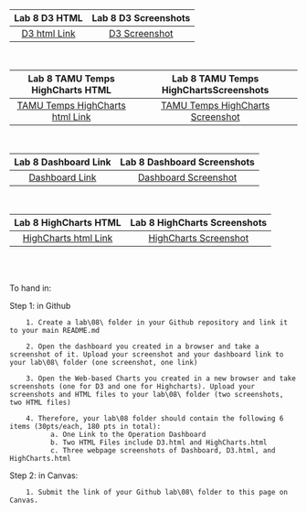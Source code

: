 |Lab 8 D3 HTML|Lab 8 D3 Screenshots|
|:------:|:------:|
|[D3 html Link](D3.html)|[D3 Screenshot](Screenshot_D3_Task.png)|
<br/>

|Lab 8 TAMU Temps HighCharts HTML|Lab 8 TAMU Temps HighChartsScreenshots|
|:------:|:------:|
|[TAMU Temps HighCharts html Link](TamuTempsHighCharts.html)|[TAMU Temps HighCharts Screenshot](Screenshot_TAMU_Temps_HighCharts.png)|
<br/>

|Lab 8 Dashboard Link|Lab 8 Dashboard Screenshots|
|:------:|:------:|
|[Dashboard Link](https://tamu.maps.arcgis.com/apps/dashboards/26dc9a7eef1243139ae97a0b1ebe8521)|[Dashboard Screenshot](Screenshot_Dashboard_Tutorial.png)|
<br/>

|Lab 8 HighCharts HTML|Lab 8 HighCharts Screenshots|
|:------:|:------:|
|[HighCharts html Link](HighCharts.html)|[HighCharts Screenshot](Screenshot_HighCharts_Task.png)|
<br/>
<br/>

To hand in:

  Step 1: in Github

        1. Create a lab\08\ folder in your Github repository and link it to your main README.md

        2. Open the dashboard you created in a browser and take a screenshot of it. Upload your screenshot and your dashboard link to your lab\08\ folder (one screenshot, one link) 

        3. Open the Web-based Charts you created in a new browser and take screenshots (one for D3 and one for Highcharts). Upload your screenshots and HTML files to your lab\08\ folder (two screenshots, two HTML files) 

        4. Therefore, your lab\08 folder should contain the following 6 items (30pts/each, 180 pts in total): 
              a. One Link to the Operation Dashboard
              b. Two HTML Files include D3.html and HighCharts.html
              c. Three webpage screenshots of Dashboard, D3.html, and HighCharts.html

  Step 2: in Canvas:

        1. Submit the link of your Github lab\08\ folder to this page on Canvas.